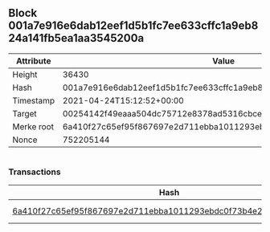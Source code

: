 ## Block 001a7e916e6dab12eef1d5b1fc7ee633cffc1a9eb824a141fb5ea1aa3545200a

Attribute | Value
--- | ---
Height | 36430
Hash | 001a7e916e6dab12eef1d5b1fc7ee633cffc1a9eb824a141fb5ea1aa3545200a
Timestamp | 2021-04-24T15:12:52+00:00
Target | 00254142f49eaaa504dc75712e8378ad5316cbcead634704b3734b6271167cc4
Merke root | 6a410f27c65ef95f867697e2d711ebba1011293ebdc0f73b4e2aa1fd54881139
Nonce | 752205144

```

```

### Transactions

Hash | Amount
--- | ---
[6a410f27c65ef95f867697e2d711ebba1011293ebdc0f73b4e2aa1fd54881139](6a410f27c65ef95f867697e2d711ebba1011293ebdc0f73b4e2aa1fd54881139.md) | 10.00000000 SKEPTI 
